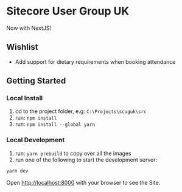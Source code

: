 # Sitecore User Group UK

Now with NextJS!

## Wishlist

- Add support for dietary requirements when booking attendance

## Getting Started

### Local Install 

1. cd to the project folder, e.g: `C:\Projects\scuguk\src`
2. run: `npm install`
3. run: `npm install --global yarn`

### Local Development

1. run: `yarn prebuild` to copy over all the images 
2. run one of the following to start the development server:

```bash
yarn dev
```

Open [http://localhost:8000](http://localhost:8000) with your browser to see the Site.
